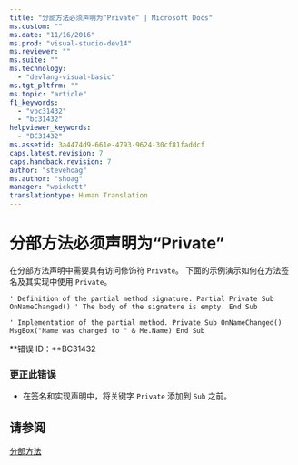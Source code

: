 ```yaml
---
title: "分部方法必须声明为“Private” | Microsoft Docs"
ms.custom: ""
ms.date: "11/16/2016"
ms.prod: "visual-studio-dev14"
ms.reviewer: ""
ms.suite: ""
ms.technology: 
  - "devlang-visual-basic"
ms.tgt_pltfrm: ""
ms.topic: "article"
f1_keywords: 
  - "vbc31432"
  - "bc31432"
helpviewer_keywords: 
  - "BC31432"
ms.assetid: 3a4474d9-661e-4793-9624-30cf81faddcf
caps.latest.revision: 7
caps.handback.revision: 7
author: "stevehoag"
ms.author: "shoag"
manager: "wpickett"
translationtype: Human Translation
---
```

# 分部方法必须声明为“Private”
在分部方法声明中需要具有访问修饰符 `Private`。 下面的示例演示如何在方法签名及其实现中使用 `Private`。  
  
```vb#  
' Definition of the partial method signature. Partial Private Sub OnNameChanged() ' The body of the signature is empty. End Sub  
```  
  
```vb#  
' Implementation of the partial method. Private Sub OnNameChanged() MsgBox("Name was changed to " & Me.Name) End Sub  
```  
  
 **错误 ID：**BC31432  
  
### 更正此错误  
  
-   在签名和实现声明中，将关键字 `Private` 添加到 `Sub` 之前。  
  
## 请参阅  
 [分部方法](../../visual-basic/programming-guide/language-features/procedures/partial-methods.md)